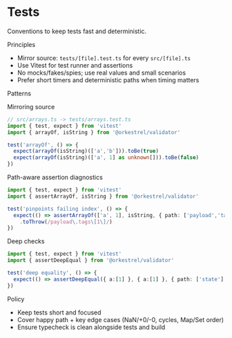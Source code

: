 # Tests

Conventions to keep tests fast and deterministic.

Principles
- Mirror source: `tests/[file].test.ts` for every `src/[file].ts`
- Use Vitest for test runner and assertions
- No mocks/fakes/spies; use real values and small scenarios
- Prefer short timers and deterministic paths when timing matters

Patterns

Mirroring source
```ts
// src/arrays.ts -> tests/arrays.test.ts
import { test, expect } from 'vitest'
import { arrayOf, isString } from '@orkestrel/validator'

test('arrayOf', () => {
  expect(arrayOf(isString)(['a','b'])).toBe(true)
  expect(arrayOf(isString)(['a', 1] as unknown[])).toBe(false)
})
```

Path-aware assertion diagnostics
```ts
import { test, expect } from 'vitest'
import { assertArrayOf, isString } from '@orkestrel/validator'

test('pinpoints failing index', () => {
  expect(() => assertArrayOf(['a', 1], isString, { path: ['payload','tags'] }))
    .toThrow(/payload\.tags\[1\]/)
})
```

Deep checks
```ts
import { test, expect } from 'vitest'
import { assertDeepEqual } from '@orkestrel/validator'

test('deep equality', () => {
  expect(() => assertDeepEqual({ a:[1] }, { a:[1] }, { path: ['state'] })).not.toThrow()
})
```

Policy
- Keep tests short and focused
- Cover happy path + key edge cases (NaN/+0/-0, cycles, Map/Set order)
- Ensure typecheck is clean alongside tests and build

